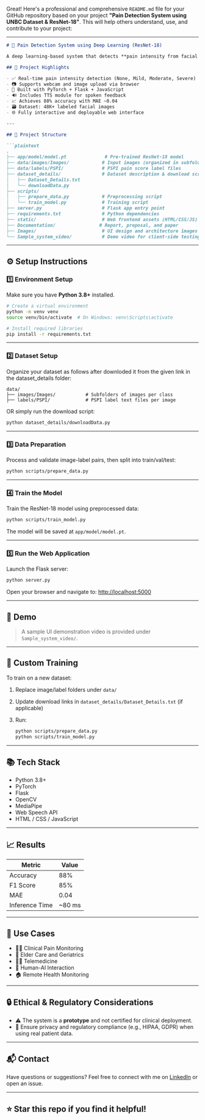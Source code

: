 Great! Here's a professional and comprehensive `README.md` file for your GitHub repository based on your project **"Pain Detection System using UNBC Dataset & ResNet-18"**. This will help others understand, use, and contribute to your project:

---

````markdown
# 🧠 Pain Detection System using Deep Learning (ResNet-18)

A deep learning-based system that detects **pain intensity from facial expressions** using **ResNet-18**, trained on the **UNBC-McMaster Shoulder Pain Expression Dataset**. The system supports both image uploads and live camera input, provides **real-time predictions**, and features **text-to-speech (TTS)** feedback for accessibility.

## 📌 Project Highlights

- ✅ Real-time pain intensity detection (None, Mild, Moderate, Severe)
- 📷 Supports webcam and image upload via browser
- 🧠 Built with PyTorch + Flask + JavaScript
- 🔊 Includes TTS module for spoken feedback
- 📈 Achieves 88% accuracy with MAE ~0.04
- 🗃️ Dataset: 48K+ labeled facial images
- 🌐 Fully interactive and deployable web interface

---

## 📂 Project Structure

```plaintext
.
├── app/model/model.pt              # Pre-trained ResNet-18 model
├── data/images/Images/            # Input images (organized in subfolders)
├── data/labels/PSPI/              # PSPI pain score label files
├── dataset_details/               # Dataset description & download script
│   ├── Dataset_Details.txt
│   └── downloadData.py
├── scripts/
│   ├── prepare_data.py            # Preprocessing script
│   └── train_model.py             # Training script
├── server.py                      # Flask app entry point
├── requirements.txt               # Python dependencies
├── static/                        # Web frontend assets (HTML/CSS/JS)
├── Documentation/                # Report, proposal, and paper
├── Images/                        # UI design and architecture images
└── Sample_system_video/           # Demo video for client-side testing
````

---

## ⚙️ Setup Instructions

### 1️⃣ Environment Setup

Make sure you have **Python 3.8+** installed.

```bash
# Create a virtual environment
python -m venv venv
source venv/bin/activate  # On Windows: venv\Scripts\activate

# Install required libraries
pip install -r requirements.txt
```

---

### 2️⃣ Dataset Setup

Organize your dataset as follows after downloded it from the given link in the dataset_details folder:

```plaintext
data/
├── images/Images/           # Subfolders of images per class
├── labels/PSPI/             # PSPI label text files per image
```

OR simply run the download script:

```bash
python dataset_details/downloadData.py
```

---

### 3️⃣ Data Preparation

Process and validate image-label pairs, then split into train/val/test:

```bash
python scripts/prepare_data.py
```

---

### 4️⃣ Train the Model

Train the ResNet-18 model using preprocessed data:

```bash
python scripts/train_model.py
```

The model will be saved at `app/model/model.pt`.

---

### 5️⃣ Run the Web Application

Launch the Flask server:

```bash
python server.py
```

Open your browser and navigate to: [http://localhost:5000](http://localhost:5000)

---

## 🎥 Demo

> A sample UI demonstration video is provided under `Sample_system_video/`.

---

## 🧪 Custom Training

To train on a new dataset:

1. Replace image/label folders under `data/`
2. Update download links in `dataset_details/Dataset_Details.txt` (if applicable)
3. Run:

   ```bash
   python scripts/prepare_data.py
   python scripts/train_model.py
   ```

---

## 📚 Tech Stack

* Python 3.8+
* PyTorch
* Flask
* OpenCV
* MediaPipe
* Web Speech API
* HTML / CSS / JavaScript

---

## 📈 Results

| Metric         | Value   |
| -------------- | ------- |
| Accuracy       | 88%     |
| F1 Score       | 85%     |
| MAE            | 0.04    |
| Inference Time | \~80 ms |

---

## 📌 Use Cases

* 👩‍⚕️ Clinical Pain Monitoring
* 🧓 Elder Care and Geriatrics
* 🧑‍⚕️ Telemedicine
* 🤖 Human-AI Interaction
* 🏠 Remote Health Monitoring

---

## 🔒 Ethical & Regulatory Considerations

* ⚠️ The system is a **prototype** and not certified for clinical deployment.
* 🔐 Ensure privacy and regulatory compliance (e.g., HIPAA, GDPR) when using real patient data.

---

## 📬 Contact

Have questions or suggestions? Feel free to connect with me on [LinkedIn]((https://www.linkedin.com/in/qadeerjutt/)) or open an issue.

---

## ⭐️ Star this repo if you find it helpful!

